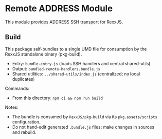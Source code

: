 # Remote ADDRESS Module

This module provides ADDRESS SSH transport for RexxJS.

## Build

This package self-bundles to a single UMD file for consumption by the RexxJS standalone binary (pkg-build).

- Entry: `bundle-entry.js` (loads SSH handlers and central shared-utils)
- Output: `bundled-remote-handlers.bundle.js`
- Shared utilities: `../shared-utils/index.js` (centralized; no local duplicates)

Commands:
- From this directory: `npm ci && npm run build`

Notes:
- The bundle is consumed by `RexxJS/pkg-build` via its `pkg.assets/scripts` configuration.
- Do not hand-edit generated `.bundle.js` files; make changes in sources and rebuild.

